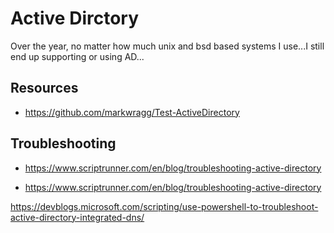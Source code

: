 # Active Dirctory

Over the year, no matter how much unix and bsd based systems I use...I still end up supporting or using AD...

## Resources

- <https://github.com/markwragg/Test-ActiveDirectory>

## Troubleshooting

- <https://www.scriptrunner.com/en/blog/troubleshooting-active-directory>

- <https://www.scriptrunner.com/en/blog/troubleshooting-active-directory>

<https://devblogs.microsoft.com/scripting/use-powershell-to-troubleshoot-active-directory-integrated-dns/>
